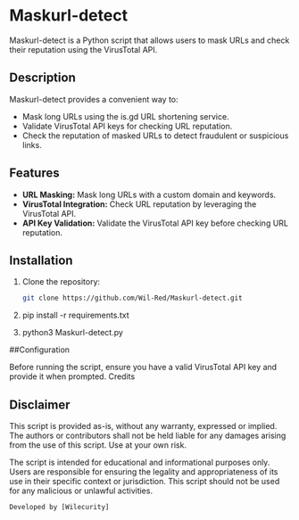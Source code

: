# Maskurl-detect 


Maskurl-detect  is a Python script that allows users to mask URLs and check their reputation using the VirusTotal API.

## Description

Maskurl-detect provides a convenient way to:
- Mask long URLs using the is.gd URL shortening service.
- Validate VirusTotal API keys for checking URL reputation.
- Check the reputation of masked URLs to detect fraudulent or suspicious links.

## Features

- **URL Masking:** Mask long URLs with a custom domain and keywords.
- **VirusTotal Integration:** Check URL reputation by leveraging the VirusTotal API.
- **API Key Validation:** Validate the VirusTotal API key before checking URL reputation.

## Installation

1. Clone the repository:
   ```bash
   git clone https://github.com/Wil-Red/Maskurl-detect.git


2. pip install -r requirements.txt


3. python3 Maskurl-detect.py


##Configuration

Before running the script, ensure you have a valid VirusTotal API key and provide it when prompted.
Credits



## Disclaimer

This script is provided as-is, without any warranty, expressed or implied. The authors or contributors shall not be held liable for any damages arising from the use of this script. Use at your own risk.

The script is intended for educational and informational purposes only. Users are responsible for ensuring the legality and appropriateness of its use in their specific context or jurisdiction. This script should not be used for any malicious or unlawful activities.


    Developed by [Wilecurity]
  
